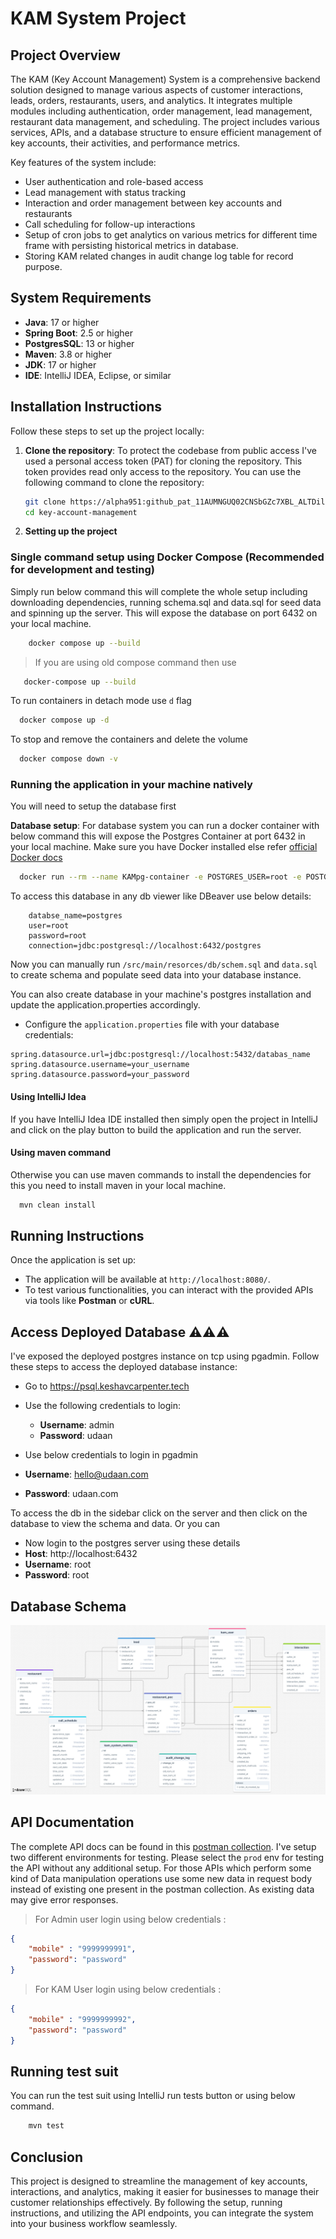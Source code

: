 # KAM System Project

## Project Overview

The KAM (Key Account Management) System is a comprehensive backend solution designed to manage various aspects of customer interactions, leads, orders, restaurants, users, and analytics. It integrates multiple modules including authentication, order management, lead management, restaurant data management, and scheduling. The project includes various services, APIs, and a database structure to ensure efficient management of key accounts, their activities, and performance metrics.

Key features of the system include:
- User authentication and role-based access
- Lead management with status tracking
- Interaction and order management between key accounts and restaurants
- Call scheduling for follow-up interactions
- Setup of cron jobs to get analytics on various metrics for different time frame with persisting historical metrics in database.
- Storing KAM related changes in audit change log table for record purpose.

## System Requirements

- **Java**: 17 or higher
- **Spring Boot**: 2.5 or higher
- **PostgresSQL**: 13 or higher
- **Maven**: 3.8 or higher
- **JDK**: 17 or higher
- **IDE**: IntelliJ IDEA, Eclipse, or similar

## Installation Instructions

Follow these steps to set up the project locally:

1. **Clone the repository**:
    To protect the codebase from public access I've used a personal access token (PAT) for cloning the repository. This token provides read only access to the repository. You can use the following command to clone the repository: 
   ```bash
   git clone https://alpha951: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@github.com/alpha951/key-account-management.git
   cd key-account-management
   ```

2. **Setting up the project** 

### Single command setup using Docker Compose (Recommended for development and testing)
Simply run below command this will complete the whole setup including downloading dependencies, running schema.sql and data.sql for seed data
and spinning up the server. This will expose the database on port 6432 on your local machine.

```bash
    docker compose up --build 
```

   > If you are using old compose command then use
```bash
   docker-compose up --build
```
   
To run containers in detach mode use `d` flag
```bash
  docker compose up -d
```

To stop and remove the containers and delete the volume
```bash
  docker compose down -v
```
  
### Running the application in your machine natively
You will need to setup the database first

 **Database setup**:
For database system you can run a docker container with below command this will expose the Postgres Container at port 6432 in your local machine. Make sure you have Docker installed else refer [official Docker docs](https://docs.docker.com/engine/install/ubuntu/)

```bash
  docker run --rm --name KAMpg-container -e POSTGRES_USER=root -e POSTGRES_PASSWORD=root -v kamsystem:/var/lib/postgresql/data -p 6432:5432 -d postgres
```
To access this database in any db viewer like DBeaver use below details:

```text
    databse_name=postgres
    user=root
    password=root
    connection=jdbc:postgresql://localhost:6432/postgres
```

Now you can manually run `/src/main/resorces/db/schem.sql` and `data.sql` to create schema and populate seed data into your database instance. 
    
You can also create database in your machine's postgres installation and update the application.properties accordingly.    

- Configure the `application.properties`  file with your database credentials:

```properties
spring.datasource.url=jdbc:postgresql://localhost:5432/databas_name
spring.datasource.username=your_username
spring.datasource.password=your_password
```

#### Using IntelliJ Idea
If you have IntelliJ Idea IDE installed then simply open the project in IntelliJ and click on the play button to build the application and run the server.
    
#### Using maven command
Otherwise you can use maven commands to install the dependencies for this you need to install maven in your local machine.

  ```bash
    mvn clean install
  ```


## Running Instructions

Once the application is set up:

- The application will be available at `http://localhost:8080/`.
- To test various functionalities, you can interact with the provided APIs via tools like **Postman** or **cURL**.


## Access Deployed Database ⚠️⚠️⚠️
I've exposed the deployed postgres instance on tcp using pgadmin. Follow these steps to access the deployed database instance:
- Go to https://psql.keshavcarpenter.tech
- Use the following credentials to login:
    - **Username**: admin
    - **Password**: udaan
  
- Use below credentials to login in pgadmin
- **Username**: hello@udaan.com
- **Password**: udaan.com

To access the db in the sidebar click on the server and then click on the database to view the schema and data.
Or you can
- Now login to the postgres server using these details
- **Host**: http://localhost:6432
- **Username**: root
- **Password**: root

## Database Schema
![Database schema](/docs/database-schema.png)

## API Documentation

The complete API docs can be found in this [postman collection](https://www.postman.com/spaceflight-candidate-61154118/workspace/kam-apis-demo/collection/40691637-00317fdc-204b-470d-a6a0-57dcd5e8d8cf?action=share&creator=40691637&active-environment=40691637-9f8791df-d7cf-47bc-828b-801c5882f115). I've setup two different environments for testing. Please select the `prod` env for testing the API without any additional setup.
For those APIs which perform some kind of Data manipulation operations use some new data in request body instead of existing one present in the postman collection. As existing data may give error responses. 

> For Admin user login using below credentials :

```json
{
    "mobile" : "9999999991",
    "password": "password"
}
```

> For KAM User login using below credentials :
```json
{
    "mobile" : "9999999992",
    "password": "password"
}
```

## Running test suit
You can run the test suit using IntelliJ run tests button or using below command.
```bash
    mvn test
```


## Conclusion

This project is designed to streamline the management of key accounts, interactions, and analytics, making it easier for businesses to manage their customer relationships effectively. By following the setup, running instructions, and utilizing the API endpoints, you can integrate the system into your business workflow seamlessly.